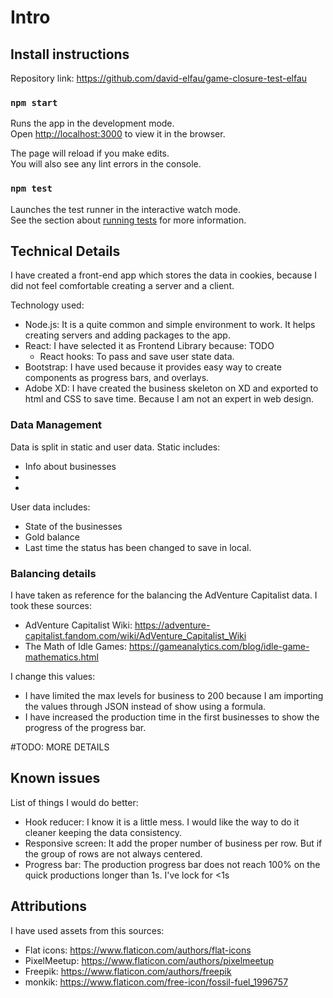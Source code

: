 # Intro

## Install instructions

Repository link: https://github.com/david-elfau/game-closure-test-elfau


### `npm start`

Runs the app in the development mode.<br />
Open [http://localhost:3000](http://localhost:3000) to view it in the browser.

The page will reload if you make edits.<br />
You will also see any lint errors in the console.

### `npm test`

Launches the test runner in the interactive watch mode.<br />
See the section about [running tests](https://facebook.github.io/create-react-app/docs/running-tests) for more information.

## Technical Details
I have created a front-end app which stores the data in cookies, because I did not feel comfortable creating a server and a client.

Technology used:
* Node.js: It is a quite common and simple environment to work. It helps creating servers and adding packages to the app.
* React: I have selected it as Frontend Library because: TODO 
  * React hooks: To pass and save user state data.
* Bootstrap: I have used because it provides easy way to create components as progress bars, and overlays.
* Adobe XD: I have created the business skeleton on XD and exported to html and CSS to save time. Because I am not an expert in web design.



### Data Management
Data is split in static and user data.
Static includes:
* Info about businesses
*
*
User data includes:
* State of the businesses
* Gold balance
* Last time the status has been changed to save in local.

### Balancing details
I have taken as reference for the balancing the AdVenture Capitalist data. 
I took these sources:
* AdVenture Capitalist Wiki: https://adventure-capitalist.fandom.com/wiki/AdVenture_Capitalist_Wiki
* The Math of Idle Games: https://gameanalytics.com/blog/idle-game-mathematics.html 

I change this values:
* I have limited the max levels for business to 200 because I am importing the values through JSON instead of show using a formula.
* I have increased the production time in the first businesses to show the progress of the progress bar.

#TODO: MORE DETAILS

## Known issues
List of things I would do better:
* Hook reducer: I know it is a little mess. I would like the way to do it cleaner keeping the data consistency.
* Responsive screen: It add the proper number of business per row. But if the group of rows are not always centered.
* Progress bar: The production progress bar does not reach 100% on the quick productions longer than 1s. I've lock for <1s

## Attributions
I have used assets from this sources:
* Flat icons: 	https://www.flaticon.com/authors/flat-icons
* PixelMeetup: 	https://www.flaticon.com/authors/pixelmeetup
* Freepik: 		https://www.flaticon.com/authors/freepik
* monkik: 		https://www.flaticon.com/free-icon/fossil-fuel_1996757